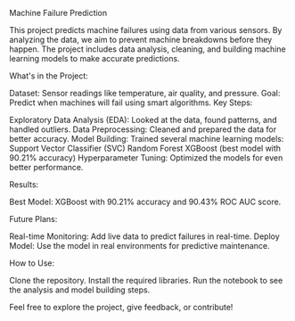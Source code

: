 Machine Failure Prediction

This project predicts machine failures using data from various sensors. By analyzing the data, we aim to prevent machine breakdowns before they happen. The project includes data analysis, cleaning, and building machine learning models to make accurate predictions.

What's in the Project:

Dataset: Sensor readings like temperature, air quality, and pressure.
Goal: Predict when machines will fail using smart algorithms.
Key Steps:

Exploratory Data Analysis (EDA): Looked at the data, found patterns, and handled outliers.
Data Preprocessing: Cleaned and prepared the data for better accuracy.
Model Building: Trained several machine learning models:
Support Vector Classifier (SVC)
Random Forest
XGBoost (best model with 90.21% accuracy)
Hyperparameter Tuning: Optimized the models for even better performance.

Results:

Best Model: XGBoost with 90.21% accuracy and 90.43% ROC AUC score.

Future Plans:

Real-time Monitoring: Add live data to predict failures in real-time.
Deploy Model: Use the model in real environments for predictive maintenance.

How to Use:

Clone the repository.
Install the required libraries.
Run the notebook to see the analysis and model building steps.

Feel free to explore the project, give feedback, or contribute!
